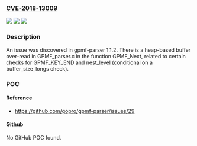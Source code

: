 ### [CVE-2018-13009](https://cve.mitre.org/cgi-bin/cvename.cgi?name=CVE-2018-13009)
![](https://img.shields.io/static/v1?label=Product&message=n%2Fa&color=blue)
![](https://img.shields.io/static/v1?label=Version&message=n%2Fa&color=blue)
![](https://img.shields.io/static/v1?label=Vulnerability&message=n%2Fa&color=brighgreen)

### Description

An issue was discovered in gpmf-parser 1.1.2. There is a heap-based buffer over-read in GPMF_parser.c in the function GPMF_Next, related to certain checks for GPMF_KEY_END and nest_level (conditional on a buffer_size_longs check).

### POC

#### Reference
- https://github.com/gopro/gpmf-parser/issues/29

#### Github
No GitHub POC found.

